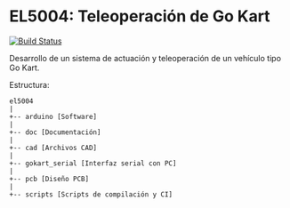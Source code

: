 # EL5004: Teleoperación de Go Kart

[![Build Status](https://travis-ci.org/rorromr/el5004.svg?branch=master)](https://travis-ci.org/rorromr/el5004)

Desarrollo de un sistema de actuación y teleoperación de un vehículo tipo Go Kart.

Estructura:

```
el5004
|
+-- arduino [Software]
|
+-- doc [Documentación]
|
+-- cad [Archivos CAD]
|
+-- gokart_serial [Interfaz serial con PC]
|
+-- pcb [Diseño PCB]
|
+-- scripts [Scripts de compilación y CI]
```
